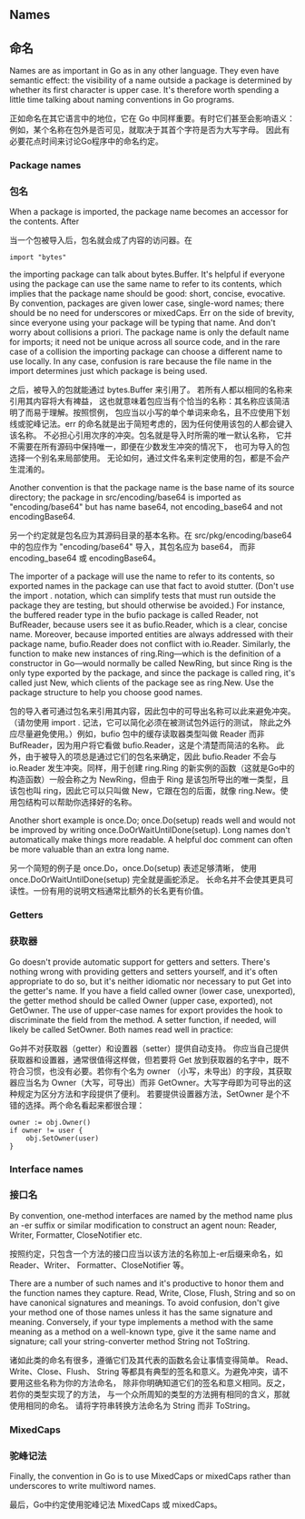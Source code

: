 ## Names

## 命名

Names are as important in Go as in any other language. They even have semantic effect: the visibility of a name outside a package is determined by whether its first character is upper case. It's therefore worth spending a little time talking about naming conventions in Go programs.

正如命名在其它语言中的地位，它在 Go 中同样重要。有时它们甚至会影响语义： 例如，某个名称在包外是否可见，就取决于其首个字符是否为大写字母。 因此有必要花点时间来讨论Go程序中的命名约定。

### Package names

### 包名

When a package is imported, the package name becomes an accessor for the contents. After

当一个包被导入后，包名就会成了内容的访问器。在

```
import "bytes"
```
the importing package can talk about bytes.Buffer. It's helpful if everyone using the package can use the same name to refer to its contents, which implies that the package name should be good: short, concise, evocative. By convention, packages are given lower case, single-word names; there should be no need for underscores or mixedCaps. Err on the side of brevity, since everyone using your package will be typing that name. And don't worry about collisions a priori. The package name is only the default name for imports; it need not be unique across all source code, and in the rare case of a collision the importing package can choose a different name to use locally. In any case, confusion is rare because the file name in the import determines just which package is being used.

之后，被导入的包就能通过 bytes.Buffer 来引用了。 若所有人都以相同的名称来引用其内容将大有裨益， 这也就意味着包应当有个恰当的名称：其名称应该简洁明了而易于理解。按照惯例， 包应当以小写的单个单词来命名，且不应使用下划线或驼峰记法。err 的命名就是出于简短考虑的，因为任何使用该包的人都会键入该名称。 不必担心引用次序的冲突。包名就是导入时所需的唯一默认名称， 它并不需要在所有源码中保持唯一，即便在少数发生冲突的情况下， 也可为导入的包选择一个别名来局部使用。 无论如何，通过文件名来判定使用的包，都是不会产生混淆的。

Another convention is that the package name is the base name of its source directory; the package in src/encoding/base64 is imported as "encoding/base64" but has name base64, not encoding_base64 and not encodingBase64.

另一个约定就是包名应为其源码目录的基本名称。在 src/pkg/encoding/base64 中的包应作为 "encoding/base64" 导入，其包名应为 base64， 而非 encoding_base64 或 encodingBase64。

The importer of a package will use the name to refer to its contents, so exported names in the package can use that fact to avoid stutter. (Don't use the import . notation, which can simplify tests that must run outside the package they are testing, but should otherwise be avoided.) For instance, the buffered reader type in the bufio package is called Reader, not BufReader, because users see it as bufio.Reader, which is a clear, concise name. Moreover, because imported entities are always addressed with their package name, bufio.Reader does not conflict with io.Reader. Similarly, the function to make new instances of ring.Ring—which is the definition of a constructor in Go—would normally be called NewRing, but since Ring is the only type exported by the package, and since the package is called ring, it's called just New, which clients of the package see as ring.New. Use the package structure to help you choose good names.

包的导入者可通过包名来引用其内容，因此包中的可导出名称可以此来避免冲突。 （请勿使用 import . 记法，它可以简化必须在被测试包外运行的测试， 除此之外应尽量避免使用。）例如，bufio 包中的缓存读取器类型叫做 Reader 而非 BufReader，因为用户将它看做 bufio.Reader，这是个清楚而简洁的名称。 此外，由于被导入的项总是通过它们的包名来确定，因此 bufio.Reader 不会与 io.Reader 发生冲突。同样，用于创建 ring.Ring 的新实例的函数（这就是Go中的构造函数）一般会称之为 NewRing，但由于 Ring 是该包所导出的唯一类型，且该包也叫 ring，因此它可以只叫做 New，它跟在包的后面，就像 ring.New。使用包结构可以帮助你选择好的名称。

Another short example is once.Do; once.Do(setup) reads well and would not be improved by writing once.DoOrWaitUntilDone(setup). Long names don't automatically make things more readable. A helpful doc comment can often be more valuable than an extra long name.

另一个简短的例子是 once.Do，once.Do(setup) 表述足够清晰， 使用 once.DoOrWaitUntilDone(setup) 完全就是画蛇添足。 长命名并不会使其更具可读性。一份有用的说明文档通常比额外的长名更有价值。

### Getters

### 获取器

Go doesn't provide automatic support for getters and setters. There's nothing wrong with providing getters and setters yourself, and it's often appropriate to do so, but it's neither idiomatic nor necessary to put Get into the getter's name. If you have a field called owner (lower case, unexported), the getter method should be called Owner (upper case, exported), not GetOwner. The use of upper-case names for export provides the hook to discriminate the field from the method. A setter function, if needed, will likely be called SetOwner. Both names read well in practice:

Go并不对获取器（getter）和设置器（setter）提供自动支持。 你应当自己提供获取器和设置器，通常很值得这样做，但若要将 Get 放到获取器的名字中，既不符合习惯，也没有必要。若你有个名为 owner （小写，未导出）的字段，其获取器应当名为 Owner（大写，可导出）而非 GetOwner。大写字母即为可导出的这种规定为区分方法和字段提供了便利。 若要提供设置器方法，SetOwner 是个不错的选择。两个命名看起来都很合理：

```
owner := obj.Owner()
if owner != user {
	obj.SetOwner(user)
}
```

### Interface names

### 接口名

By convention, one-method interfaces are named by the method name plus an -er suffix or similar modification to construct an agent noun: Reader, Writer, Formatter, CloseNotifier etc.

按照约定，只包含一个方法的接口应当以该方法的名称加上-er后缀来命名，如 Reader、Writer、 Formatter、CloseNotifier 等。

There are a number of such names and it's productive to honor them and the function names they capture. Read, Write, Close, Flush, String and so on have canonical signatures and meanings. To avoid confusion, don't give your method one of those names unless it has the same signature and meaning. Conversely, if your type implements a method with the same meaning as a method on a well-known type, give it the same name and signature; call your string-converter method String not ToString.

诸如此类的命名有很多，遵循它们及其代表的函数名会让事情变得简单。 Read、Write、Close、Flush、 String 等都具有典型的签名和意义。为避免冲突，请不要用这些名称为你的方法命名， 除非你明确知道它们的签名和意义相同。反之，若你的类型实现了的方法， 与一个众所周知的类型的方法拥有相同的含义，那就使用相同的命名。 请将字符串转换方法命名为 String 而非 ToString。

### MixedCaps

### 驼峰记法

Finally, the convention in Go is to use MixedCaps or mixedCaps rather than underscores to write multiword names.

最后，Go中约定使用驼峰记法 MixedCaps 或 mixedCaps。
